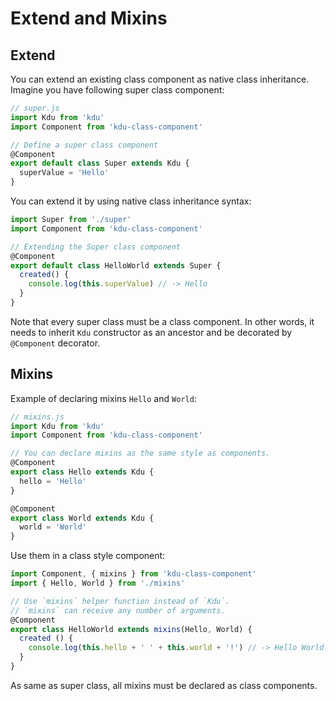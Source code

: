 # Extend and Mixins

## Extend

You can extend an existing class component as native class inheritance. Imagine you have following super class component:

```js
// super.js
import Kdu from 'kdu'
import Component from 'kdu-class-component'

// Define a super class component
@Component
export default class Super extends Kdu {
  superValue = 'Hello'
}
```

You can extend it by using native class inheritance syntax:

```js
import Super from './super'
import Component from 'kdu-class-component'

// Extending the Super class component
@Component
export default class HelloWorld extends Super {
  created() {
    console.log(this.superValue) // -> Hello
  }
}
```

Note that every super class must be a class component. In other words, it needs to inherit `Kdu` constructor as an ancestor and be decorated by `@Component` decorator.

## Mixins

Example of declaring mixins `Hello` and `World`:

```js
// mixins.js
import Kdu from 'kdu'
import Component from 'kdu-class-component'

// You can declare mixins as the same style as components.
@Component
export class Hello extends Kdu {
  hello = 'Hello'
}

@Component
export class World extends Kdu {
  world = 'World'
}
```

Use them in a class style component:

```js
import Component, { mixins } from 'kdu-class-component'
import { Hello, World } from './mixins'

// Use `mixins` helper function instead of `Kdu`.
// `mixins` can receive any number of arguments.
@Component
export class HelloWorld extends mixins(Hello, World) {
  created () {
    console.log(this.hello + ' ' + this.world + '!') // -> Hello World!
  }
}
```

As same as super class, all mixins must be declared as class components.
